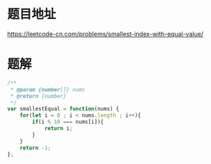 # 题目地址
https://leetcode-cn.com/problems/smallest-index-with-equal-value/

# 题解
```js
/**
 * @param {number[]} nums
 * @return {number}
 */
var smallestEqual = function(nums) {
    for(let i = 0 ; i < nums.length ; i++){
        if(i % 10 === nums[i]){
            return i;
        }
    }
    return -1;
};
```